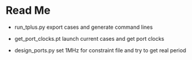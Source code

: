 Read Me
=============
* run_tplus.py
export cases and generate command lines

* get_port_clocks.pt
launch current cases and get port clocks

* design_ports.py
set 1MHz for constraint file and try to get real period

